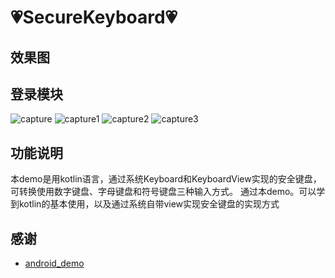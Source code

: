 :heartpulse:SecureKeyboard:heartpulse:
============

## 效果图

登录模块
-----
![capture](https://github.com/zongkaili/SecureKeyboard/capture/capture.gif?raw=true)
![capture1](https://github.com/zongkaili/SecureKeyboard/capture/capture1.jpg?raw=true)
![capture2](https://github.com/zongkaili/SecureKeyboard/capture/capture2.jpg?raw=true)
![capture3](https://github.com/zongkaili/SecureKeyboard/capture/capture3.jpg?raw=true)

## 功能说明
 本demo是用kotlin语言，通过系统Keyboard和KeyboardView实现的安全键盘，可转换使用数字键盘、字母键盘和符号键盘三种输入方式。
 通过本demo。可以学到kotlin的基本使用，以及通过系统自带view实现安全键盘的实现方式

## 感谢

 - [android_demo](https://github.com/r17171709/android_demo)
